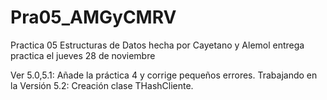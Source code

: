 # Pra05_AMGyCMRV
Practica 05 Estructuras de Datos hecha por Cayetano y Alemol
entrega practica el jueves 28 de noviembre


Ver 5.0,5.1: Añade la práctica 4 y corrige pequeños errores.
Trabajando en la Versión 5.2: Creación clase THashCliente.


